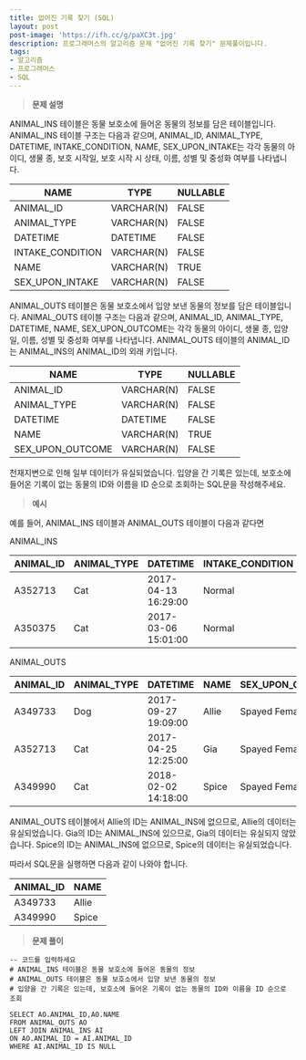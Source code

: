```yaml
---
title: 없어진 기록 찾기 (SQL)
layout: post
post-image: 'https://ifh.cc/g/paXC3t.jpg'
description: 프로그래머스의 알고리즘 문제 "없어진 기록 찾기" 문제풀이입니다.
tags:
- 알고리즘
- 프로그래머스
- SQL
---
```



>**문제 설명**

ANIMAL_INS 테이블은 동물 보호소에 들어온 동물의 정보를 담은 테이블입니다. ANIMAL_INS 테이블 구조는 다음과 같으며, ANIMAL_ID, ANIMAL_TYPE, DATETIME, INTAKE_CONDITION, NAME, SEX_UPON_INTAKE는 각각 동물의 아이디, 생물 종, 보호 시작일, 보호 시작 시 상태, 이름, 성별 및 중성화 여부를 나타냅니다.

| NAME | TYPE | NULLABLE |
|--|--|--|
| ANIMAL_ID | VARCHAR(N) | FALSE |
| ANIMAL_TYPE | VARCHAR(N) | FALSE |
| DATETIME | DATETIME | FALSE |
| INTAKE_CONDITION | VARCHAR(N) | FALSE |
| NAME | VARCHAR(N) | TRUE |
| SEX_UPON_INTAKE | VARCHAR(N) | FALSE |

ANIMAL_OUTS 테이블은 동물 보호소에서 입양 보낸 동물의 정보를 담은 테이블입니다. ANIMAL_OUTS 테이블 구조는 다음과 같으며, ANIMAL_ID, ANIMAL_TYPE, DATETIME, NAME, SEX_UPON_OUTCOME는 각각 동물의 아이디, 생물 종, 입양일, 이름, 성별 및 중성화 여부를 나타냅니다. ANIMAL_OUTS 테이블의 ANIMAL_ID는 ANIMAL_INS의 ANIMAL_ID의 외래 키입니다.

| NAME | TYPE | NULLABLE |
|--|--|--|
| ANIMAL_ID | VARCHAR(N) | FALSE |
| ANIMAL_TYPE | VARCHAR(N) | FALSE |
| DATETIME | DATETIME | FALSE |
| NAME | VARCHAR(N) | TRUE |
| SEX_UPON_OUTCOME | VARCHAR(N) | FALSE |

천재지변으로 인해 일부 데이터가 유실되었습니다. 입양을 간 기록은 있는데, 보호소에 들어온 기록이 없는 동물의 ID와 이름을 ID 순으로 조회하는 SQL문을 작성해주세요.

>**예시**

예를 들어, ANIMAL_INS 테이블과 ANIMAL_OUTS 테이블이 다음과 같다면

ANIMAL_INS

| ANIMAL_ID | ANIMAL_TYPE | DATETIME | INTAKE_CONDITION | NAME | SEX_UPON_INTAKE |
|--|--|--|--|--|--|
| A352713 | Cat | 2017-04-13 16:29:00 | Normal | Gia | Spayed Female |
| A350375 | Cat | 2017-03-06 15:01:00 | Normal | Meo | Neutered Male |

ANIMAL_OUTS

| ANIMAL_ID | ANIMAL_TYPE | DATETIME | NAME | SEX_UPON_OUTCOME |
|--|--|--|--|--|
| A349733 | Dog | 2017-09-27 19:09:00 | Allie | Spayed Female |
| A352713 | Cat | 2017-04-25 12:25:00 | Gia | Spayed Female |
| A349990 | Cat | 2018-02-02 14:18:00 | Spice | Spayed Female |

ANIMAL_OUTS 테이블에서
Allie의 ID는 ANIMAL_INS에 없으므로, Allie의 데이터는 유실되었습니다.
Gia의 ID는 ANIMAL_INS에 있으므로, Gia의 데이터는 유실되지 않았습니다.
Spice의 ID는 ANIMAL_INS에 없으므로, Spice의 데이터는 유실되었습니다.

따라서 SQL문을 실행하면 다음과 같이 나와야 합니다.

| ANIMAL_ID | NAME |
|--|--|
| A349733 | Allie |
| A349990 | Spice |

>**문제 풀이**

	-- 코드를 입력하세요
	# ANIMAL_INS 테이블은 동물 보호소에 들어온 동물의 정보
	# ANIMAL_OUTS 테이블은 동물 보호소에서 입양 보낸 동물의 정보
	# 입양을 간 기록은 있는데, 보호소에 들어온 기록이 없는 동물의 ID와 이름을 ID 순으로 조회
	​
	SELECT AO.ANIMAL_ID,AO.NAME
	FROM ANIMAL_OUTS AO
	LEFT JOIN ANIMAL_INS AI
	ON AO.ANIMAL_ID = AI.ANIMAL_ID
	WHERE AI.ANIMAL_ID IS NULL
